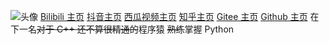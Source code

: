 ![头像](https://avatars.githubusercontent.com/u/160098482?v=4) 
[Bilibili 主页](https://space.bilibili.com/3546373901256887) [抖音主页](https://www.douyin.com/user/MS4wLjABAAAAWJpDnfDx5c776-VgQ_MzxooWP8E-bG8cUu_xs1AD6r4Nr4L8Gj5paTjyCjLtyNzS) [西瓜视频主页](https://www.ixigua.com/home/3916891020335852/) [知乎主页](https://www.zhihu.com/people/58-87-87-44) [Gitee 主页](https://gitee.com/Sigechaishijie/) [Github 主页](https://github.com/Sigechaishijie/)
在下一名~~对于 C++ 还不算很精通的~~程序猿
~~熟练~~掌握 Python